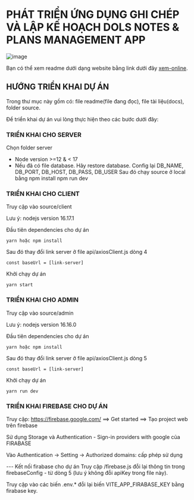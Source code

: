 

# PHÁT TRIỂN ỨNG DỤNG GHI CHÉP VÀ LẬP KẾ HOẠCH DOLS NOTES & PLANS MANAGEMENT APP

![image](https://i.ibb.co/HF5XXy0/cb9164b93325ea7bb334.jpg)

Bạn có thể xem readme dưới dạng website bằng link dưới đây
[xem-online](https://github.com/dinhoangduy/showreadme/blob/main/README.md).



## HƯỚNG TRIỂN KHAI DỰ ÁN

Trong thư mục này gồm có: file readme(file đang đọc), file tài liệu(docs), folder source.

Để triển khai dự án vui lòng thực hiện theo các bước dưới đây:

### TRIỂN KHAI CHO SERVER
Chọn folder server
- Node version >=12 & < 17
- Nếu đã có file database. Hãy restore database. Config lại DB_NAME, DB_PORT, DB_HOST, DB_PASS, DB_USER
Sau đó chạy source ở local bằng 
  npm install
  npm run dev

### TRIỂN KHAI CHO CLIENT

Truy cập vào source/client

Lưu ý: nodejs version 16.17.1

Đầu tiên dependencies cho dự án

    yarn hoặc npm install

Sau đó thay đổi link server ở file api/axiosClient.js dòng 4

    const baseUrl = [link-server]

Khởi chạy dự án
    
    yarn start


### TRIỂN KHAI CHO ADMIN

Truy cập vào source/admin

Lưu ý: nodejs version 16.16.0

Đầu tiên dependencies cho dự án

    yarn hoặc npm install

Sau đó thay đổi link server ở file api/axiosClient.js dòng 5

    const baseUrl = [link-server]

Khởi chạy dự án
    
    yarn run dev
    
### TRIỂN KHAI FIREBASE CHO DỰ ÁN

Truy cập: https://firebase.google.com/  ==> Get started ==> Tạo project web trên firebase 

Sử dụng Storage và Authentication - Sign-in providers with google của FIRABASE

Vào Authentication -> Setting -> Authorized domains: cấp phép sử dụng

--- Kết nối firabase cho dự án
Truy cập /fỉrebase.js đỗi lại thông tin trong firebaseConfig - từ dòng 5 (lưu ý không đỗi apiKey trong file này).

Truy cập vào các biến .env.* đỗi lại biến VITE_APP_FIRABASE_KEY bằng firabase key.



